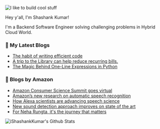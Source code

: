 ![I like to build cool stuff](https://res.cloudinary.com/dt8g3rhcy/image/upload/v1595929574/i_like_to_build_cool_shit._1_nzbwjh.png)

Hey y'all, I'm Shashank Kumar! 

I'm a Backend Software Engineer solving challenging problems in Hybrid Cloud World.

### 📕 My Latest Blogs
<!-- BLOG-POST-LIST:START -->
- [The habit of writing efficient code](https://medium.com/@ishashankkumar/the-habit-of-writing-efficient-code-153b05f04269?source=rss-d24dda280d5f------2)
- [A trip to the Library can help reduce recurring bills.](https://medium.com/swlh/a-trip-to-the-library-can-help-reduce-recurring-bills-23bca495cdf5?source=rss-d24dda280d5f------2)
- [The Magic Behind One-Line Expressions in Python](https://medium.com/swlh/the-magic-behind-one-line-expressions-in-python-816c10180c5c?source=rss-d24dda280d5f------2)
<!-- BLOG-POST-LIST:END -->

### 📕 Blogs by Amazon
<!-- AMAZON-BLOG-POST-LIST:START -->
- [Amazon Consumer Science Summit goes virtual](https://www.amazon.science/latest-news/amazon-consumer-science-summit-goes-virtual)
- [Amazon’s new research on automatic speech recognition](https://www.amazon.science/blog/amazons-new-research-on-automatic-speech-recognition)
- [How Alexa scientists are advancing speech science](https://www.amazon.science/videos-webinars/how-alexa-scientists-are-advancing-speech-science)
- [New sound detection approach improves on state of the art](https://www.amazon.science/blog/new-sound-detection-approach-improves-on-state-of-the-art)
- [For Neha Rungta, it's the journey that matters](https://www.amazon.science/working-at-amazon-from-nasa-ames-research-center-to-automated-reasoning-group-aws-neha-rungta)
<!-- AMAZON-BLOG-POST-LIST:END -->



<img align="center" alt="iShashankKumar's Github Stats" src="https://github-readme-stats.vercel.app/api?username=ishashankkumar&show_icons=true&hide_border=true" />
